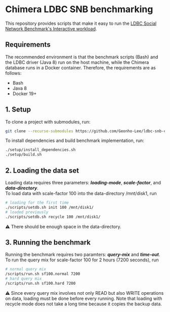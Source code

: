 # Chimera LDBC SNB benchmarking

This repository provides scripts that make it easy to run the [LDBC Social Network Benchmark's Interactive workload](https://github.com/ldbc/ldbc_snb_docs). 

## Requirements 

The recommended environment is that the benchmark scripts (Bash) and the LDBC driver (Java 8) run on the host machine, while the Chimera database runs in a Docker container. Therefore, the requirements are as follows:

* Bash
* Java 8
* Docker 19+


## 1. Setup

To clone a project with submodules, run: 

```bash
git clone --recurse-submodules https://github.com/Geonho-Lee/ldbc-snb-chimera.git
```

To install dependencies and build benchmark implementation, run: 

```bash
./setup/install_dependencies.sh
./setup/build.sh
```

## 2. Loading the data set

Loading data requires three parameters: ***loading-mode***, ***scale-factor***, and ***data-directory***. \
To load data with scale-factor 100 into the data-directory /mnt/disk1, run

```bash
# loading for the first time
./scripts/setdb.sh init 100 /mnt/disk1/
# loaded previously 
./scripts/setdb.sh recycle 100 /mnt/disk1/
```

:warning: There should be enough space in the data-directory.

## 3. Running the benchmark
Running the benchmark requires two paramters: ***query-mix*** and ***time-out***. \
To run the query mix for scale-factor 100 for 2 hours (7200 seconds), run 

```bash
# normal query mix
/scripts/run.sh sf100.normal 7200
# hard query mix
/scripts/run.sh sf100.hard 7200
```

:warning: Since every query mix involves not only READ but also WRITE operations on data, loading must be done before every running. Note that loading with recycle mode does not take a long time because it copies the backup data.